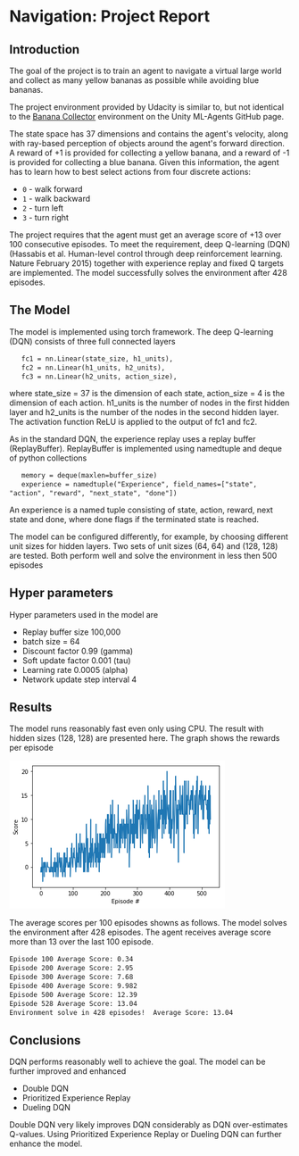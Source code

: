# Navigation: Project Report


## Introduction

The goal of the project is to train an agent to navigate a virtual large world and collect as many yellow bananas as possible while avoiding blue bananas. 

The project environment provided by Udacity is similar to, but not identical to the [Banana Collector](https://github.com/Unity-Technologies/ml-agents/blob/master/docs/Learning-Environment-Examples.md#banana-collector) environment on the Unity ML-Agents GitHub page.

The state space has 37 dimensions and contains the agent's velocity, along with ray-based perception of objects around the agent's forward direction. A reward of +1 is provided for collecting a yellow banana, and a reward of -1 is provided for collecting a blue banana. Given this information, the agent has to learn how to best select actions from four discrete actions:

- `0` - walk forward
- `1` - walk backward
- `2` - turn left
- `3` - turn right

The project requires that the agent must get an average score of +13 over 100 consecutive episodes. To meet the requirement, deep Q-learning (DQN) (Hassabis et al. Human-level control through deep reinforcement learning. Nature February 2015) together with experience replay and fixed Q targets are implemented. The model successfully solves the environment after 428 episodes.

## The Model

The model is implemented using torch framework.  The deep Q-learning (DQN) consists of three full connected layers

```
   fc1 = nn.Linear(state_size, h1_units),
   fc2 = nn.Linear(h1_units, h2_units),
   fc3 = nn.Linear(h2_units, action_size),
```
where state_size = 37 is the dimension of each state, action_size = 4 is the dimension of each action. h1_units is the number of nodes in the first hidden layer and h2_units is the number of the nodes in the second hidden layer. The activation function ReLU is applied to the output of fc1 and fc2. 

As in the standard DQN, the experience replay uses a replay buffer (ReplayBuffer). ReplayBuffer is implemented using namedtuple and deque of python collections

```
   memory = deque(maxlen=buffer_size) 
   experience = namedtuple("Experience", field_names=["state", "action", "reward", "next_state", "done"])
```
An experience is a named tuple consisting of state, action, reward, next state and done, where done flags if the terminated state is reached. 

The model can be configured differently, for example,  by choosing different unit sizes for hidden layers. Two sets of unit sizes (64, 64) and (128, 128) are tested. Both perform well and solve the environment in less then 500 episodes

## Hyper parameters

Hyper parameters used in the model are 

* Replay buffer size 100,000 
* batch size = 64
* Discount factor 0.99 (gamma)
* Soft update factor 0.001 (tau)
* Learning rate 0.0005 (alpha)
* Network update step interval 4

## Results
The model runs reasonably fast even only using CPU. The result with hidden sizes (128, 128) are presented here. The graph shows the rewards per episode 

![scores](scores.png)

The average scores per 100 episodes showns as follows. The model solves the environment after 428 episodes. The agent receives average score more than 13 over the last 100 episode.  

```
Episode 100	Average Score: 0.34
Episode 200	Average Score: 2.95
Episode 300	Average Score: 7.68
Episode 400	Average Score: 9.982
Episode 500	Average Score: 12.39
Episode 528	Average Score: 13.04
Environment solve in 428 episodes!	Average Score: 13.04
```

## Conclusions

DQN performs reasonably well to achieve the goal. The model can be further improved and enhanced 

* Double DQN
* Prioritized Experience Replay
* Dueling DQN

Double DQN very likely improves DQN considerably as DQN over-estimates Q-values. Using Prioritized Experience Replay or Dueling DQN can further enhance the model. 




